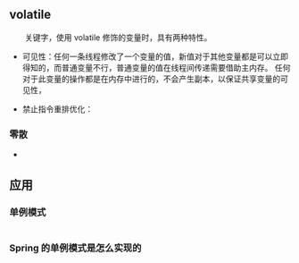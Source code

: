 ## volatile 


&emsp;&emsp;关键字，使用 volatile 修饰的变量时，具有两种特性。
- 可见性：任何一条线程修改了一个变量的值，新值对于其他变量都是可以立即得知的，而普通变量不行，普通变量的值在线程间传递需要借助主内存。
    任何对于此变量的操作都是在内存中进行的，不会产生副本，以保证共享变量的可见性，

- 禁止指令重排优化：

### 零散

- 

## 应用

### 单例模式
```java

```

### Spring 的单例模式是怎么实现的